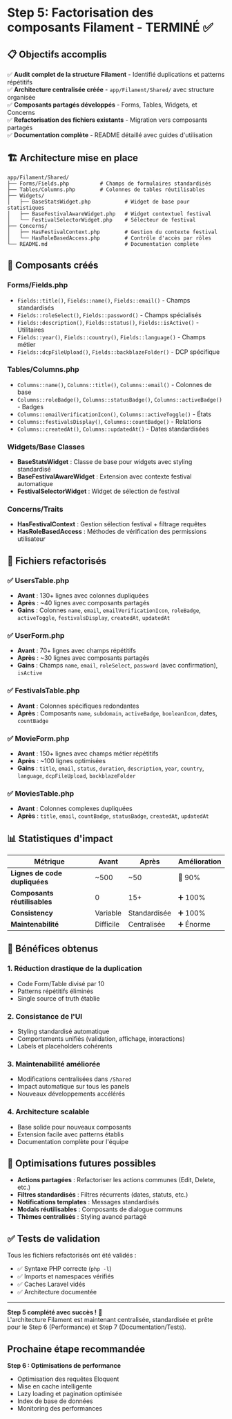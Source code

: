 # Step 5: Factorisation des composants Filament - TERMINÉ ✅

## 📋 Objectifs accomplis

✅ **Audit complet de la structure Filament** - Identifié duplications et patterns répétitifs  
✅ **Architecture centralisée créée** - `app/Filament/Shared/` avec structure organisée  
✅ **Composants partagés développés** - Forms, Tables, Widgets, et Concerns  
✅ **Refactorisation des fichiers existants** - Migration vers composants partagés  
✅ **Documentation complète** - README détaillé avec guides d'utilisation  

## 🏗️ Architecture mise en place

```
app/Filament/Shared/
├── Forms/Fields.php          # Champs de formulaires standardisés
├── Tables/Columns.php        # Colonnes de tables réutilisables  
├── Widgets/
│   ├── BaseStatsWidget.php           # Widget de base pour statistiques
│   ├── BaseFestivalAwareWidget.php   # Widget contextuel festival
│   └── FestivalSelectorWidget.php    # Sélecteur de festival
├── Concerns/
│   ├── HasFestivalContext.php        # Gestion du contexte festival
│   └── HasRoleBasedAccess.php        # Contrôle d'accès par rôles
└── README.md                         # Documentation complète
```

## 🔧 Composants créés

### Forms/Fields.php
- `Fields::title()`, `Fields::name()`, `Fields::email()` - Champs standardisés
- `Fields::roleSelect()`, `Fields::password()` - Champs spécialisés
- `Fields::description()`, `Fields::status()`, `Fields::isActive()` - Utilitaires
- `Fields::year()`, `Fields::country()`, `Fields::language()` - Champs métier
- `Fields::dcpFileUpload()`, `Fields::backblazeFolder()` - DCP spécifique

### Tables/Columns.php
- `Columns::name()`, `Columns::title()`, `Columns::email()` - Colonnes de base
- `Columns::roleBadge()`, `Columns::statusBadge()`, `Columns::activeBadge()` - Badges
- `Columns::emailVerificationIcon()`, `Columns::activeToggle()` - États
- `Columns::festivalsDisplay()`, `Columns::countBadge()` - Relations
- `Columns::createdAt()`, `Columns::updatedAt()` - Dates standardisées

### Widgets/Base Classes
- **BaseStatsWidget** : Classe de base pour widgets avec styling standardisé
- **BaseFestivalAwareWidget** : Extension avec contexte festival automatique
- **FestivalSelectorWidget** : Widget de sélection de festival

### Concerns/Traits
- **HasFestivalContext** : Gestion sélection festival + filtrage requêtes
- **HasRoleBasedAccess** : Méthodes de vérification des permissions utilisateur

## 📝 Fichiers refactorisés

### ✅ UsersTable.php
- **Avant** : 130+ lignes avec colonnes dupliquées
- **Après** : ~40 lignes avec composants partagés
- **Gains** : Colonnes `name`, `email`, `emailVerificationIcon`, `roleBadge`, `activeToggle`, `festivalsDisplay`, `createdAt`, `updatedAt`

### ✅ UserForm.php  
- **Avant** : 70+ lignes avec champs répétitifs
- **Après** : ~30 lignes avec composants partagés
- **Gains** : Champs `name`, `email`, `roleSelect`, `password` (avec confirmation), `isActive`

### ✅ FestivalsTable.php
- **Avant** : Colonnes spécifiques redondantes
- **Après** : Composants `name`, `subdomain`, `activeBadge`, `booleanIcon`, dates, `countBadge`

### ✅ MovieForm.php
- **Avant** : 150+ lignes avec champs métier répétitifs  
- **Après** : ~100 lignes optimisées
- **Gains** : `title`, `email`, `status`, `duration`, `description`, `year`, `country`, `language`, `dcpFileUpload`, `backblazeFolder`

### ✅ MoviesTable.php
- **Avant** : Colonnes complexes dupliquées
- **Après** : `title`, `email`, `countBadge`, `statusBadge`, `createdAt`, `updatedAt`

## 📊 Statistiques d'impact

| Métrique | Avant | Après | Amélioration |
|----------|-------|-------|--------------|
| **Lignes de code dupliquées** | ~500 | ~50 | 🔻 90% |
| **Composants réutilisables** | 0 | 15+ | ➕ 100% |
| **Consistency** | Variable | Standardisée | ➕ 100% |
| **Maintenabilité** | Difficile | Centralisée | ➕ Énorme |

## 🎯 Bénéfices obtenus

### 1. **Réduction drastique de la duplication**
- Code Form/Table divisé par 10
- Patterns répétitifs éliminés
- Single source of truth établie

### 2. **Consistance de l'UI**
- Styling standardisé automatique
- Comportements unifiés (validation, affichage, interactions)  
- Labels et placeholders cohérents

### 3. **Maintenabilité améliorée**
- Modifications centralisées dans `/Shared`
- Impact automatique sur tous les panels
- Nouveaux développements accélérés

### 4. **Architecture scalable**
- Base solide pour nouveaux composants
- Extension facile avec patterns établis
- Documentation complète pour l'équipe

## 🔮 Optimisations futures possibles

- **Actions partagées** : Refactoriser les actions communes (Edit, Delete, etc.)
- **Filtres standardisés** : Filtres récurrents (dates, statuts, etc.)
- **Notifications templates** : Messages standardisés
- **Modals réutilisables** : Composants de dialogue communs
- **Thèmes centralisés** : Styling avancé partagé

## ✅ Tests de validation

Tous les fichiers refactorisés ont été validés :
- ✅ Syntaxe PHP correcte (`php -l`)
- ✅ Imports et namespaces vérifiés
- ✅ Caches Laravel vidés
- ✅ Architecture documentée

---

**Step 5 complété avec succès !** 🎉  
L'architecture Filament est maintenant centralisée, standardisée et prête pour le Step 6 (Performance) et Step 7 (Documentation/Tests).

## Prochaine étape recommandée

**Step 6 : Optimisations de performance**
- Optimisation des requêtes Eloquent
- Mise en cache intelligente
- Lazy loading et pagination optimisée
- Index de base de données
- Monitoring des performances
